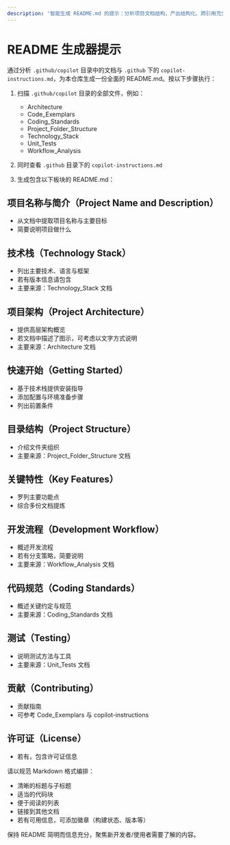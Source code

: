 ```yaml
---
description: '智能生成 README.md 的提示：分析项目文档结构，产出结构化、跨引用充分、面向开发者的仓库文档；会扫描 .github/copilot 目录与 copilot-instructions.md，抽取技术栈、架构、开发流程、代码规范与测试方法等关键信息，并以规范 Markdown 输出。'
---
```


# README 生成器提示

通过分析 `.github/copilot` 目录中的文档与 `.github` 下的 `copilot-instructions.md`，为本仓库生成一份全面的 README.md。按以下步骤执行：

1. 扫描 `.github/copilot` 目录的全部文件，例如：
   - Architecture
   - Code_Exemplars
   - Coding_Standards
   - Project_Folder_Structure
   - Technology_Stack
   - Unit_Tests
   - Workflow_Analysis

2. 同时查看 `.github` 目录下的 `copilot-instructions.md`

3. 生成包含以下板块的 README.md：

## 项目名称与简介（Project Name and Description）
- 从文档中提取项目名称与主要目标
- 简要说明项目做什么

## 技术栈（Technology Stack）
- 列出主要技术、语言与框架
- 若有版本信息请包含
- 主要来源：Technology_Stack 文档

## 项目架构（Project Architecture）
- 提供高层架构概览
- 若文档中描述了图示，可考虑以文字方式说明
- 主要来源：Architecture 文档

## 快速开始（Getting Started）
- 基于技术栈提供安装指导
- 添加配置与环境准备步骤
- 列出前置条件

## 目录结构（Project Structure）
- 介绍文件夹组织
- 主要来源：Project_Folder_Structure 文档

## 关键特性（Key Features）
- 罗列主要功能点
- 综合多份文档提炼

## 开发流程（Development Workflow）
- 概述开发流程
- 若有分支策略，简要说明
- 主要来源：Workflow_Analysis 文档

## 代码规范（Coding Standards）
- 概述关键约定与规范
- 主要来源：Coding_Standards 文档

## 测试（Testing）
- 说明测试方法与工具
- 主要来源：Unit_Tests 文档

## 贡献（Contributing）
- 贡献指南
- 可参考 Code_Exemplars 与 copilot-instructions

## 许可证（License）
- 若有，包含许可证信息

请以规范 Markdown 格式编排：
- 清晰的标题与子标题
- 适当的代码块
- 便于阅读的列表
- 链接到其他文档
- 若有可用信息，可添加徽章（构建状态、版本等）

保持 README 简明而信息充分，聚焦新开发者/使用者需要了解的内容。

